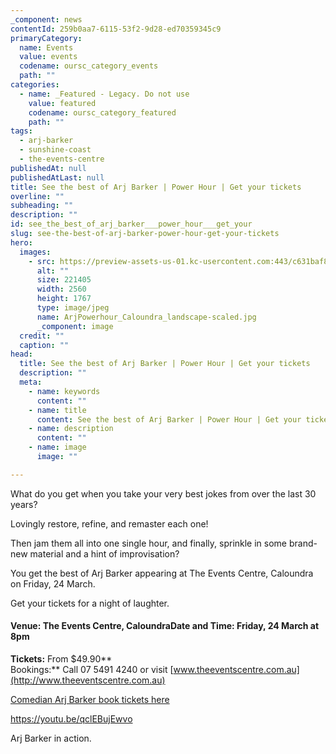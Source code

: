 ```yaml
---
_component: news
contentId: 259b0aa7-6115-53f2-9d28-ed70359345c9
primaryCategory:
  name: Events
  value: events
  codename: oursc_category_events
  path: ""
categories:
  - name: _Featured - Legacy. Do not use
    value: featured
    codename: oursc_category_featured
    path: ""
tags:
  - arj-barker
  - sunshine-coast
  - the-events-centre
publishedAt: null
publishedAtLast: null
title: See the best of Arj Barker | Power Hour | Get your tickets
overline: ""
subheading: ""
description: ""
id: see_the_best_of_arj_barker___power_hour___get_your
slug: see-the-best-of-arj-barker-power-hour-get-your-tickets
hero:
  images:
    - src: https://preview-assets-us-01.kc-usercontent.com:443/c631baf8-1b46-001f-580c-d0001b68b4a8/665bd6db-eaa7-4bbd-a616-e8ef2ef1a618/ArjPowerhour_Caloundra_landscape-scaled.jpg
      alt: ""
      size: 221405
      width: 2560
      height: 1767
      type: image/jpeg
      name: ArjPowerhour_Caloundra_landscape-scaled.jpg
      _component: image
  credit: ""
  caption: ""
head:
  title: See the best of Arj Barker | Power Hour | Get your tickets
  description: ""
  meta:
    - name: keywords
      content: ""
    - name: title
      content: See the best of Arj Barker | Power Hour | Get your tickets
    - name: description
      content: ""
    - name: image
      image: ""

---
```

What do you get when you take your very best jokes from over the last 30 years?

Lovingly restore, refine, and remaster each one!

Then jam them all into one single hour, and finally, sprinkle in some brand-new material and a hint of improvisation? 

You get the best of Arj Barker appearing at The Events Centre, Caloundra on Friday, 24 March.

Get your tickets for a night of laughter.

#### **Venue:** The Events Centre, Caloundra**Date and Time:** Friday, 24 March at 8pm

**Tickets:** From $49.90\*\*\
Bookings:\*\* Call 07 5491 4240 or visit [www.theeventscentre.com.au](http://www.theeventscentre.com.au)


[Comedian Arj Barker book tickets here](https://theeventscentre.com.au/event/arj-barker/)


<https://youtu.be/qclEBujEwvo>


Arj Barker in action.
